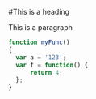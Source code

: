 #This is a heading

This is a paragraph

```javascript
function myFunc()
{
  var a = '123';
  var f = function() {
      return 4;
  };
}
```